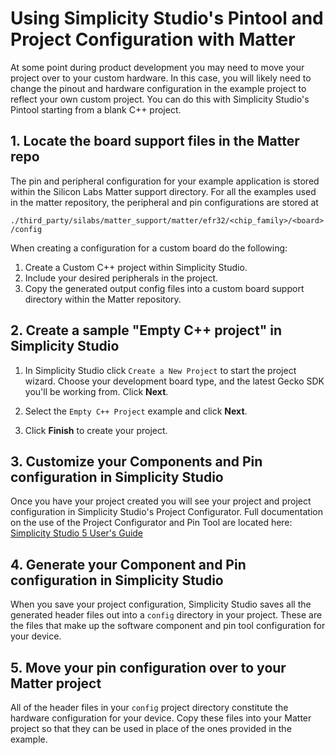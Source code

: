 # Using Simplicity Studio's Pintool and Project Configuration with Matter

At some point during product development you may need to move your project over to your custom hardware. In this case,
you will likely need to change the pinout and hardware configuration in the example project to reflect your own custom project. You can do this
with Simplicity Studio's Pintool starting from a blank C++ project.

## 1. Locate the board support files in the Matter repo

The pin and peripheral configuration for your example application is stored
within the Silicon Labs Matter support directory. For all the examples used in
the matter repository, the peripheral and pin configurations are stored at

`./third_party/silabs/matter_support/matter/efr32/<chip_family>/<board>/config`

When creating a configuration for a custom board do the following:

1. Create a Custom C++ project within Simplicity Studio.
2. Include your desired peripherals in the project.
3. Copy the generated output config files into a custom board support directory
   within the Matter repository.

## 2. Create a sample "Empty C++ project" in Simplicity Studio

1. In Simplicity Studio click `Create a New Project`
   to start the project wizard. Choose your development board type, and the
   latest Gecko SDK you'll be working from. Click **Next**.

1. Select the `Empty C++ Project` example and click **Next**.

1. Click **Finish** to create your project.

## 3. Customize your Components and Pin configuration in Simplicity Studio

Once you have your project created you will see your project and project
configuration in Simplicity Studio's Project Configurator. Full documentation on
the use of the Project Configurator and Pin Tool are located here:
[Simplicity Studio 5 User's Guide](https://docs.silabs.com/simplicity-studio-5-users-guide/latest/ss-5-users-guide-developing-with-project-configurator/)

## 4. Generate your Component and Pin configuration in Simplicity Studio

When you save your project configuration, Simplicity Studio
saves all the generated header files out into a `config` directory in your
project. These are the files that make up the software component and pin tool
configuration for your device.

## 5. Move your pin configuration over to your Matter project

All of the header files in your `config` project directory constitute the
hardware configuration for your device. Copy these files 
into your Matter project so that they can be used in place of the ones provided
in the example.
